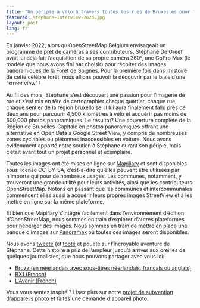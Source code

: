 ```yaml
---
title: "Un périple à vélo à travers toutes les rues de Bruxelles pour les photographier en 360°"
featured: stephane-interview-2023.jpg
layout: post
lang: fr
---
```


En janvier 2022, alors qu’OpenStreetMap Belgium envisageait un programme de prêt de caméras à ses contributeurs, Stéphane De Greef avait lui déjà fait l’acquisition de sa propre caméra 360°, une GoPro Max (le modèle que nous avons fini par choisir) pour récolter des images panoramiques de la Forêt de Soignes. Pour la première fois dans l’histoire de cette célèbre forêt, nous allions pouvoir la découvrir par le biais d’une “street view” !

Au fil des mois, Stéphane s’est découvert une passion pour l’imagerie de rue et s’est mis en tête de cartographier chaque quartier, chaque rue, chaque sentier de la région bruxelloise. Il lui aura finalement fallu près de deux ans pour parcourir 4,500 kilomètres à vélo et acquérir pas moins de 600,000 photos panoramiques. Le résultat? Une couverture complète de la Région de Bruxelles-Capitale en photos panoramiques offrant une alternative en Open Data à Google Street View, y compris de nombreuses zones cyclables ou piétonnes inaccessibles en voiture. Nous avons évidemment apporté notre soutien à Stéphane durant son périple, mais c’était avant tout un projet personnel et exemplaire.

Toutes les images ont été mises en ligne sur [Mapillary](https://www.mapillary.com/app/user/Stefdegreef?lat=50.8&lng=4.5&z=10) et sont disponibles sous license CC-BY-SA, c’est-à-dire qu’elles peuvent être utilisées par n’importe qui pour de nombreux usages. Les communes, notamment, y trouveront une grande utilité pour leurs activités, ainsi que les contributeurs OpenStreetMap. Notons en passant que les communes et intercommunales commencent elles aussi à acquérir leurs propres images StreetView et à les mettre en ligne sur la même plateforme. 

Et bien que Mapillary s’intègre facilement dans l’environnement d’édition d’OpenStreetMap, nous sommes en train d’explorer d’autres plateformes pour héberger des images. Nous sommes en train de mettre en place une banque d’images sur [Panoramax](https://panoramax.fr/) où toutes ces images seront disponibles.

Nous avons [tweeté](https://twitter.com/osm_be/status/1680584420648968192) (et [tooté](https://en.osm.town/@osm_be/110724230718520196) et poueté sur l’incroyable aventure de Stéphane. Cette histoire a pris de l’ampleur jusqu’à arriver aux oreilles de quelques journalistes, que nous pouvons partager avec vous ici: 
* [Bruzz (en néerlandais avec sous-titres néerlandais, français ou anglais)](https://www.bruzz.be/videoreeks/woensdag-19-juli-2023/video-stephane-de-greef-brengt-al-fietsend-alle-straten-van)
* [BX1 (French)](https://bx1.be/categories/culture/un-google-street-view-pour-les-cyclistes/)
* [L'Avenir (French)](https://www.lavenir.net/regions/bruxelles/2023/07/27/le-projet-dingue-de-stephane-de-greef-il-pedale-dans-toutes-les-rues-de-bruxelles-pour-creer-lalternative-cycliste-a-google-street-view-QHSBZDBPVRB23FDB5C4NINYPPU/)

Vous vous sentez inspiré ? Lisez plus sur notre [projet de subvention d'appareils photo](https://openstreetmap.be/fr/projects/streetlevelimagery.html) et faites une demande d'appareil photo.
